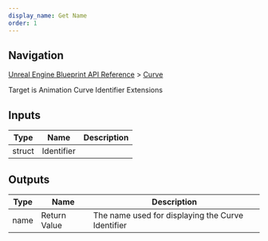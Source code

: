 ```yaml
---
display_name: Get Name
order: 1
---
```

## Navigation

[Unreal Engine Blueprint API Reference](https://dev.epicgames.com/documentation/en-us/unreal-engine/BlueprintAPI) > [Curve](https://dev.epicgames.com/documentation/en-us/unreal-engine/BlueprintAPI/Curve)

Target is Animation Curve Identifier Extensions

## Inputs

| Type | Name | Description |
| --- | --- | --- |
| struct | Identifier |  |

## Outputs

| Type | Name | Description |
| --- | --- | --- |
| name | Return Value | The name used for displaying the Curve Identifier |
